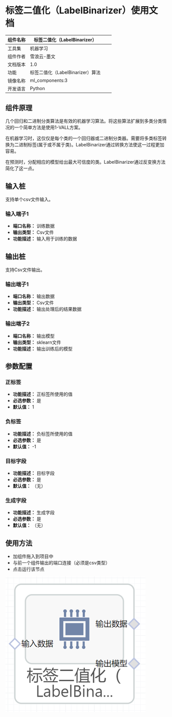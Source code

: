 # 标签二值化（LabelBinarizer）使用文档
| 组件名称 | 标签二值化（LabelBinarizer）|  |  |
| --- | --- | --- | --- |
| 工具集 | 机器学习 |  |  |
| 组件作者 | 雪浪云-墨文 |  |  |
| 文档版本 | 1.0 |  |  |
| 功能 |标签二值化（LabelBinarizer）算法 |  |  |
| 镜像名称 | ml_components:3 |  |  |
| 开发语言 | Python |  |  |

## 组件原理
几个回归和二进制分类算法是有效的机器学习算法。将这些算法扩展到多类分类情况的一个简单方法是使用1-VALL方案。

在机器学习时，这仅仅是每个类的一个回归器或二进制分类器。需要将多类标签转换为二进制标签(属于或不属于类)。LabelBinarizer通过转换方法使这一过程更加容易。

在预测时，分配相应的模型给出最大可信度的类。LabelBinarizer通过反变换方法简化了这一点。
## 输入桩
支持单个csv文件输入。
### 输入端子1

- **端口名称：** 训练数据
- **输出类型：** Csv文件
- **功能描述：** 输入用于训练的数据

## 输出桩
支持Csv文件输出。
### 输出端子1

- **端口名称：** 输出数据
- **输出类型：** Csv文件
- **功能描述：** 输出处理后的结果数据
### 输出端子2

- **端口名称：** 输出模型
- **输出类型：** sklearn文件
- **功能描述：** 输出训练后的模型
## 参数配置
### 正标签

- **功能描述：** 正标签所使用的值
- **必选参数：** 是
- **默认值：** 1
### 负标签

- **功能描述：** 负标签所使用的值
- **必选参数：** 是
- **默认值：** -1
### 目标字段

- **功能描述：** 目标字段
- **必选参数：** 是
- **默认值：** （无）
### 生成字段

- **功能描述：** 生成字段
- **必选参数：** 是
- **默认值：** （无）
## 使用方法
- 加组件拖入到项目中
- 与前一个组件输出的端口连接（必须是csv类型）
- 点击运行该节点


![](./img/标签二值化.png)
